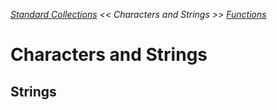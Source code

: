 _[Standard Collections](./standard-collections.md) << Characters and Strings >> [Functions](./functions.md)_

# Characters and Strings

## Strings

```rust
```